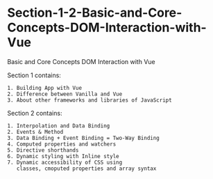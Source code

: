 # Section-1-2-Basic-and-Core-Concepts-DOM-Interaction-with-Vue
Basic and  Core Concepts DOM Interaction with Vue

Section 1 contains:

    1. Building App with Vue
    2. Difference between Vanilla and Vue 
    3. About other frameworks and libraries of JavaScript

Section 2 contains:

    1. Interpolation and Data Binding
    2. Events & Method
    3. Data Binding + Event Binding = Two-Way Binding
    4. Computed properties and watchers
    5. Directive shorthands
    6. Dynamic styling with Inline style
    7. Dynamic accessibility of CSS using 
       classes, cmoputed properties and array syntax
